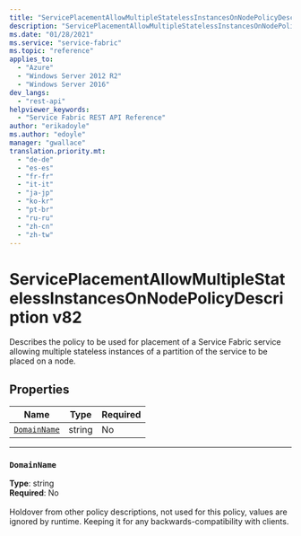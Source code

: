 ```yaml
---
title: "ServicePlacementAllowMultipleStatelessInstancesOnNodePolicyDescription v82"
description: "ServicePlacementAllowMultipleStatelessInstancesOnNodePolicyDescription v82"
ms.date: "01/28/2021"
ms.service: "service-fabric"
ms.topic: "reference"
applies_to: 
  - "Azure"
  - "Windows Server 2012 R2"
  - "Windows Server 2016"
dev_langs: 
  - "rest-api"
helpviewer_keywords: 
  - "Service Fabric REST API Reference"
author: "erikadoyle"
ms.author: "edoyle"
manager: "gwallace"
translation.priority.mt: 
  - "de-de"
  - "es-es"
  - "fr-fr"
  - "it-it"
  - "ja-jp"
  - "ko-kr"
  - "pt-br"
  - "ru-ru"
  - "zh-cn"
  - "zh-tw"
---
```

# ServicePlacementAllowMultipleStatelessInstancesOnNodePolicyDescription v82

Describes the policy to be used for placement of a Service Fabric service allowing multiple stateless instances of a partition of the service to be placed on a node.

## Properties
| Name | Type | Required |
| --- | --- | --- |
| [`DomainName`](#domainname) | string | No |

____
### `DomainName`
__Type__: string <br/>
__Required__: No<br/>
<br/>
Holdover from other policy descriptions, not used for this policy, values are ignored by runtime. Keeping it for any backwards-compatibility with clients.
